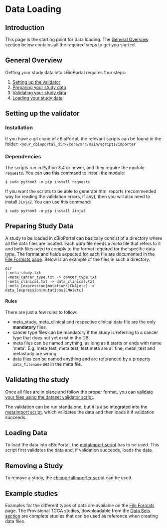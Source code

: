 # Data Loading
## Introduction
This page is the starting point for data loading. The [General Overview](#general-overview) section below contains all the required steps to get you started. 

## General Overview
Getting your study data into cBioPortal requires four steps:

1. [Setting up the validator](#setting-up-the-validator)
2. [Preparing your study data](#preparing-study-data)
3. [Validating your study data](#validating-the-study)
4. [Loading your study data](#loading-data)

## Setting up the validator
### Installation

If you have a git clone of cBioPortal, the relevant scripts can be found in the folder: `<your_cbioportal_dir>/core/src/main/scripts/importer`

### Dependencies
The scripts run in Python 3.4 or newer, and they require the module `requests`.
You can use this command to install the module:
```console
$ sudo python3 -m pip install requests
```

If you want the scripts to be able to generate html reports (recommended way for reading the validation errors, if any), then you will also need to install `Jinja2`. You can use this command:
```console
$ sudo python3 -m pip install Jinja2
```

## Preparing Study Data 
A study to be loaded in cBioPortal can basically consist of a directory where all the data files are located. 
Each *data* file needs a *meta* file that refers to it and both files need to comply to the format required for the specific data type. The format and fields expected for each file are documented in the [File Formats page](File-Formats.md). Below is an example of the files in such a directory.

```
dir
|-meta_study.txt
|-meta_cancer_type.txt -> cancer_type.txt
|-meta_clinical.txt -> data_clinical.txt
|-meta_[expression|mutations|CNA|etc] -> data_[expression|mutations|CNA|etc]
```
#### Rules
There are just a few rules to follow:
- meta_study, meta_clinical and respective clinical data file are the only **mandatory** files.
- cancer type files can be mandatory if the study is referring to a cancer type that does not yet exist in the DB.
- meta files can be named anything, as long as it starts or ends with name 'meta'. E.g. meta_test, meta.test, test.meta are all fine; metal_test and metastudy are wrong.
- data files can be named anything and are referenced by a property `data_filename` set in the meta file. 

## Validating the study
Once all files are in place and follow the proper format, you can [validate your files using the dataset validator script](Using-the-dataset-validator.md). 

The validation can be run standalone, but it is also integrated into the [metaImport script](Using-the-metaImport-script.md), which validates the data and then loads it if validation succeeds. 

## Loading Data
To load the data into cBioPortal, the [metaImport script](Using-the-metaImport-script.md) has to be used. This script first validates the data and, if validation succeeds, loads the data. 

## Removing a Study
To remove a study, the [cbioportalImporter script](Development,-debugging-and-maintenance-mode-using-cbioportalImporter.md#deleting-a-study) can be used. 

## Example studies
Examples for the different types of data are available on the [File Formats](File-Formats.md) page. The Provisional TCGA studies, downloadable from the [Data Sets section](http://www.cbioportal.org/data_sets.jsp) are complete studies that can be used as reference when creating data files.
